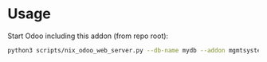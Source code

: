 # Usage

Start Odoo including this addon (from repo root):

```bash
python3 scripts/nix_odoo_web_server.py --db-name mydb --addon mgmtsystem_review_survey
```
